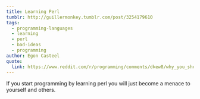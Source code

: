 ```yaml
---
title: Learning Perl
tumblr: http://guillermonkey.tumblr.com/post/3254179610
tags:
  - programming-languages
  - learning
  - perl
  - bad-ideas
  - programming
author: Egon Casteel
quote:
  link: https://www.reddit.com/r/programming/comments/dkew8/why_you_should_know_just_a_little_bit_of_awk/c10vlkq
---
```


If you start programming by learning perl you will just become a menace to yourself and others.
